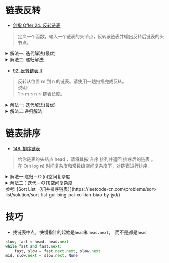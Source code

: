 # 链表反转
- [剑指 Offer 24. 反转链表](https://leetcode-cn.com/problems/fan-zhuan-lian-biao-lcof/)
> 定义一个函数，输入一个链表的头节点，反转该链表并输出反转后链表的头节点。
<details>
    <summary>解法一: 迭代解法(最优)</summary>
    
```python
class Solution:
    def reverseList(self, head: ListNode) -> ListNode:
        pre = None
        cur = head
        while cur:
            tmp = cur.next
            cur.next = pre
            pre = cur
            cur = tmp
        return pre
```
</details>

<details>
    <summary>解法二: 递归解法</summary>
    
```python
class Solution:
    def reverseList(self, head: ListNode) -> ListNode:
        if not head or not head.next:
            return head
        last = self.reverseList(head.next)
        head.next.next = head
        head.next = None
        return last
```
</details>

- [92. 反转链表 II](https://leetcode-cn.com/problems/reverse-linked-list-ii/)
> 反转从位置 m 到 n 的链表。请使用一趟扫描完成反转。    
说明:   
1 ≤ m ≤ n ≤ 链表长度。

<details>
    <summary>解法一: 迭代解法(最优)</summary>
    
```python
class Solution:
    def reverseBetween(self, head: ListNode, m: int, n: int) -> ListNode:
        # 因为m可能为1， 头结点也在反转里面，故需要dummy
        dummy = ListNode(-1)
        dummy.next = head
        pre, cur = dummy, head
        n -= m
        while m != 1:
            pre, cur = cur, cur.next
            m -= 1
        # 左边m处断开的两头
        l1, l2 = pre, cur
        while n != -1:
            tmp = cur.next
            cur.next = pre
            pre = cur
            cur = tmp
            n -= 1
        # 右边n处断开的两处
        r1, r2 = pre, cur
        # m-n段反转，m处和n处的节点指向改变
        l1.next, l2.next = r1, r2
        return dummy.next
```
</details>


<details>
    <summary>解法二:递归解法</summary>
    
```python
class Solution:
    successor = None

    def reverseBetween(self, head: ListNode, m: int, n: int) -> ListNode:
        if m == 1:
            return self.reverseN(head, n)
        head.next = self.reverseBetween(head.next, m - 1, n - 1)
        return head
    
    def reverseN(self, head, n):
        if n == 1:
            self.successor = head.next
            return head
        last = self.reverseN(head.next, n - 1)
        head.next.next = head
        head.next = self.successor
        return last
```
</details>

# 链表排序
- [148. 排序链表](https://leetcode-cn.com/problems/sort-list/)
> 给你链表的头结点 head ，请将其按 升序 排列并返回 排序后的链表 。     
在 O(n log n) 时间复杂度和常数级空间复杂度下，对链表进行排序.


<details>
    <summary>解法一:递归－Ｏ(n)空间复杂度</summary>
    
```python
class Solution:
    def sortList(self, head: ListNode) -> ListNode:
        if not head or not head.next:
            return head
        slow, fast = head, head.next
        while fast and fast.next:
            slow, fast = slow.next, fast.next.next
        mid, slow.next = slow.next, None
        left = self.sortList(head)
        right = self.sortList(mid)
        dummy = node = ListNode(-1)
        while left and right:
            if left.val < right.val:
                node.next = left
                left = left.next
            else:
                node.next = right
                right = right.next
            node = node.next
        node.next = left if left else right
        return dummy.next
```
</details>


<details>
    <summary>解法二：迭代－Ｏ(1)空间复杂度</summary>
    
```python
class Solution:
    def sortList(self, head: ListNode) -> ListNode:
        # 第一步：　链表长度
        node = head
        length = 0
        while node:
            node = node.next
            length += 1
        
        dummy = ListNode(-1)
        dummy.next = head
        intv = 1
        # 第二步: 一共log(length)个周期(迭代轮询),每个周期都是轮询整个链表
        while intv < length:
            pre, h = dummy, dummy.next
            # 第三步: 在当前长度为intv的轮询周期
            while h:
                h1, i = h, intv                             # h1, h2分别是待比较的左右子链的头结点
                while h and i:
                    h = h.next
                    i -= 1
                if i:                                       # h=None, i>0, 说明只有一个子链, 右子链为空
                    break
                h2, i = h, intv
                while h and i:
                    h = h.next
                    i -= 1
                l1, l2 = intv, intv - i                     # 左子链为2的整数次幂(比如2^k), 右边则比2^k小一点,小i
                while l1 and l2:                            # 合并两个有序链表
                    if h1.val < h2.val:
                        pre.next = h1
                        h1 = h1.next
                        l1 -= 1
                    else:
                        pre.next = h2
                        h2 = h2.next
                        l2 -= 1
                    pre = pre.next
                pre.next = h1 if l1 else h2
                while l1 > 0 or l2 > 0:                     # h1或者h2还有剩下的部分,pre不在剩下部分的尾部
                    pre = pre.next                          # ,需要移动到尾部
                    l1, l2 = l1 - 1, l2 - 1                 # l1, l2同时减少,其中有一个必然为负,但是它没有意义,所以无影响
                pre.next = h                                # 当前轮次合并完成, 接着开始后面的一对左右子链
            intv <<= 1                                      # 下一个子链的最大长度加倍

        return dummy.next
```
</details>
参考: [Sort List （归并排序链表）](https://leetcode-cn.com/problems/sort-list/solution/sort-list-gui-bing-pai-xu-lian-biao-by-jyd/)


# 技巧
- 找链表中点，快慢指针的起始是`head`和`head.next`，　而不是都是`head`
```python
slow, fast = head, head.next
while fast and fast.next:
    fast, slow = fast.next.next, slow.next
mid, slow.next = slow.next, None
```
